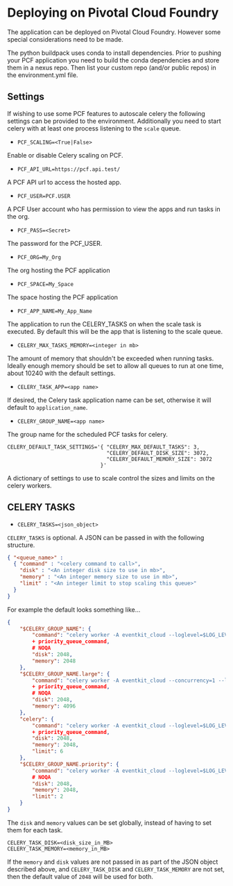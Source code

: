 # Deploying on Pivotal Cloud Foundry

The application can be deployed on Pivotal Cloud Foundry.  However some special considerations need to be made.

The python buildpack uses conda to install dependencies.  Prior to pushing your PCF application you need to build the
conda dependencies and store them in a nexus repo.  Then list your custom repo (and/or public repos) in the
environment.yml file.  

## Settings

If wishing to use some PCF features to autoscale celery the following settings can be provided to the environment.
Additionally you need to start celery with at least one process listening to the `scale` queue.

- `PCF_SCALING=<True|False>`

Enable or disable Celery scaling on PCF.

- `PCF_API_URL=https://pcf.api.test/`

A PCF API url to access the hosted app.

- `PCF_USER=PCF.USER`

A PCF User account who has permission to view the apps and run tasks in the org.

- `PCF_PASS=<Secret>`

The password for the PCF_USER.

- `PCF_ORG=My_Org`

The org hosting the PCF application

- `PCF_SPACE=My_Space`

The space hosting the PCF application

- `PCF_APP_NAME=My_App_Name`

The application to run the CELERY_TASKS on when the scale task is executed.  By default this will be the
app that is listening to the scale queue.

- `CELERY_MAX_TASKS_MEMORY=<integer in mb>`

The amount of memory that shouldn't be exceeded when running tasks.  Ideally enough memory should be set to allow all
queues to run at one time, about 10240 with the default settings.

- `CELERY_TASK_APP=<app name>`

If desired, the Celery task application name can be set, otherwise it will default to `application_name`.

- `CELERY_GROUP_NAME=<app name>`

The group name for the scheduled PCF tasks for celery.

```env
CELERY_DEFAULT_TASK_SETTINGS='{ "CELERY_MAX_DEFAULT_TASKS": 3,
                                "CELERY_DEFAULT_DISK_SIZE": 3072,
                                "CELERY_DEFAULT_MEMORY_SIZE": 3072
                              }'
```

A dictionary of settings to use to scale control the sizes and limits on the celery workers.

## CELERY TASKS

- `CELERY_TASKS=<json_object>`

`CELERY_TASKS` is optional. A JSON can be passed in with the following structure.

```json
{ "<queue_name>" : 
  { "command" : "<celery command to call>",
    "disk" : "<An integer disk size to use in mb>",
    "memory" : "<An integer memory size to use in mb>",
    "limit" : "<An integer limit to stop scaling this queue>"
  }
}
```

For example the default looks something like...

```json
{
    "$CELERY_GROUP_NAME": {
        "command": "celery worker -A eventkit_cloud --loglevel=$LOG_LEVEL -n worker@%h -Q $CELERY_GROUP_NAME "
        + priority_queue_command,
        # NOQA
        "disk": 2048,
        "memory": 2048
    },
    "$CELERY_GROUP_NAME.large": {
        "command": "celery worker -A eventkit_cloud --concurrency=1 --loglevel=$LOG_LEVEL -n large@%h -Q $CELERY_GROUP_NAME.large "  # NOQA
        + priority_queue_command,
        # NOQA
        "disk": 2048,
        "memory": 4096
    },
    "celery": {
        "command": "celery worker -A eventkit_cloud --loglevel=$LOG_LEVEL -n celery@%h -Q celery "
        + priority_queue_command,
        "disk": 2048,
        "memory": 2048,
        "limit": 6
    },
    "$CELERY_GROUP_NAME.priority": {
        "command": "celery worker -A eventkit_cloud --loglevel=$LOG_LEVEL -n priority@%h -Q $CELERY_GROUP_NAME.priority",  # NOQA
        # NOQA
        "disk": 2048,
        "memory": 2048,
        "limit": 2
    }
}
```

The `disk` and `memory` values can be set globally, instead of having to set them for each task.

```env
CELERY_TASK_DISK=<disk_size_in_MB>
CELERY_TASK_MEMORY=<memory_in_MB>
```

If the `memory` and `disk` values are not passed in as part of the JSON object described above, and  `CELERY_TASK_DISK` and `CELERY_TASK_MEMORY` are not set, then the default value of `2048` will be used for both.

